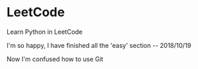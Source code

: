 # LeetCode
Learn Python in LeetCode

I'm so happy, I have finished all the 'easy' section -- 2018/10/19

Now I'm confused how to use Git